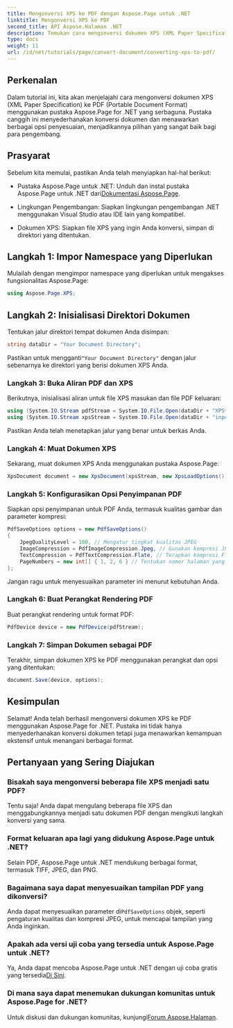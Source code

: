```yaml
---
title: Mengonversi XPS ke PDF dengan Aspose.Page untuk .NET
linktitle: Mengonversi XPS ke PDF
second_title: API Aspose.Halaman .NET
description: Temukan cara mengonversi dokumen XPS (XML Paper Specification) ke PDF (Portable Document Format) secara mudah menggunakan pustaka Aspose.Page for .NET yang canggih.
type: docs
weight: 11
url: /id/net/tutorials/page/convert-document/converting-xps-to-pdf/
---
```

## Perkenalan

Dalam tutorial ini, kita akan menjelajahi cara mengonversi dokumen XPS (XML Paper Specification) ke PDF (Portable Document Format) menggunakan pustaka Aspose.Page for .NET yang serbaguna. Pustaka canggih ini menyederhanakan konversi dokumen dan menawarkan berbagai opsi penyesuaian, menjadikannya pilihan yang sangat baik bagi para pengembang.

## Prasyarat

Sebelum kita memulai, pastikan Anda telah menyiapkan hal-hal berikut:

-  Pustaka Aspose.Page untuk .NET: Unduh dan instal pustaka Aspose.Page untuk .NET dari[Dokumentasi Aspose.Page](https://reference.aspose.com/page/net/).
  
- Lingkungan Pengembangan: Siapkan lingkungan pengembangan .NET menggunakan Visual Studio atau IDE lain yang kompatibel.

- Dokumen XPS: Siapkan file XPS yang ingin Anda konversi, simpan di direktori yang ditentukan.

## Langkah 1: Impor Namespace yang Diperlukan

Mulailah dengan mengimpor namespace yang diperlukan untuk mengakses fungsionalitas Aspose.Page:

```csharp
using Aspose.Page.XPS;
```

## Langkah 2: Inisialisasi Direktori Dokumen

Tentukan jalur direktori tempat dokumen Anda disimpan:

```csharp
string dataDir = "Your Document Directory";
```

 Pastikan untuk mengganti`"Your Document Directory"` dengan jalur sebenarnya ke direktori yang berisi dokumen XPS Anda.

### Langkah 3: Buka Aliran PDF dan XPS

Berikutnya, inisialisasi aliran untuk file XPS masukan dan file PDF keluaran:

```csharp
using (System.IO.Stream pdfStream = System.IO.File.Open(dataDir + "XPStoPDF_out.pdf", System.IO.FileMode.OpenOrCreate, System.IO.FileAccess.Write))
using (System.IO.Stream xpsStream = System.IO.File.Open(dataDir + "input.xps", System.IO.FileMode.Open))
```

Pastikan Anda telah menetapkan jalur yang benar untuk berkas Anda.

### Langkah 4: Muat Dokumen XPS

Sekarang, muat dokumen XPS Anda menggunakan pustaka Aspose.Page:

```csharp
XpsDocument document = new XpsDocument(xpsStream, new XpsLoadOptions());
```

### Langkah 5: Konfigurasikan Opsi Penyimpanan PDF

Siapkan opsi penyimpanan untuk PDF Anda, termasuk kualitas gambar dan parameter kompresi:

```csharp
PdfSaveOptions options = new PdfSaveOptions()
{
    JpegQualityLevel = 100, // Mengatur tingkat kualitas JPEG
    ImageCompression = PdfImageCompression.Jpeg, // Gunakan kompresi JPEG untuk gambar
    TextCompression = PdfTextCompression.Flate, // Terapkan kompresi Flate untuk teks
    PageNumbers = new int[] { 1, 2, 6 } // Tentukan nomor halaman yang akan disertakan
};
```

Jangan ragu untuk menyesuaikan parameter ini menurut kebutuhan Anda.

### Langkah 6: Buat Perangkat Rendering PDF

Buat perangkat rendering untuk format PDF:

```csharp
PdfDevice device = new PdfDevice(pdfStream);
```

### Langkah 7: Simpan Dokumen sebagai PDF

Terakhir, simpan dokumen XPS ke PDF menggunakan perangkat dan opsi yang ditentukan:

```csharp
document.Save(device, options);
```

## Kesimpulan

Selamat! Anda telah berhasil mengonversi dokumen XPS ke PDF menggunakan Aspose.Page for .NET. Pustaka ini tidak hanya menyederhanakan konversi dokumen tetapi juga menawarkan kemampuan ekstensif untuk menangani berbagai format.

## Pertanyaan yang Sering Diajukan

### Bisakah saya mengonversi beberapa file XPS menjadi satu PDF?

Tentu saja! Anda dapat mengulang beberapa file XPS dan menggabungkannya menjadi satu dokumen PDF dengan mengikuti langkah konversi yang sama.

### Format keluaran apa lagi yang didukung Aspose.Page untuk .NET?

Selain PDF, Aspose.Page untuk .NET mendukung berbagai format, termasuk TIFF, JPEG, dan PNG.

### Bagaimana saya dapat menyesuaikan tampilan PDF yang dikonversi?

 Anda dapat menyesuaikan parameter di`PdfSaveOptions` objek, seperti pengaturan kualitas dan kompresi JPEG, untuk mencapai tampilan yang Anda inginkan.

### Apakah ada versi uji coba yang tersedia untuk Aspose.Page untuk .NET?

Ya, Anda dapat mencoba Aspose.Page untuk .NET dengan uji coba gratis yang tersedia[Di Sini](https://releases.aspose.com/).

### Di mana saya dapat menemukan dukungan komunitas untuk Aspose.Page for .NET?

 Untuk diskusi dan dukungan komunitas, kunjungi[Forum Aspose.Halaman](https://forum.aspose.com/c/page/39).